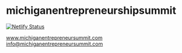 # michiganentrepreneurshipsummit

[![Netlify Status](https://api.netlify.com/api/v1/badges/fbbe016a-54f3-4d66-a351-df2b82200bd7/deploy-status)](https://app.netlify.com/sites/sleepy-liskov-b1f300/deploys)

www.michiganentrepreneursummit.com 
info@michiganentrepreneursummit.com 
